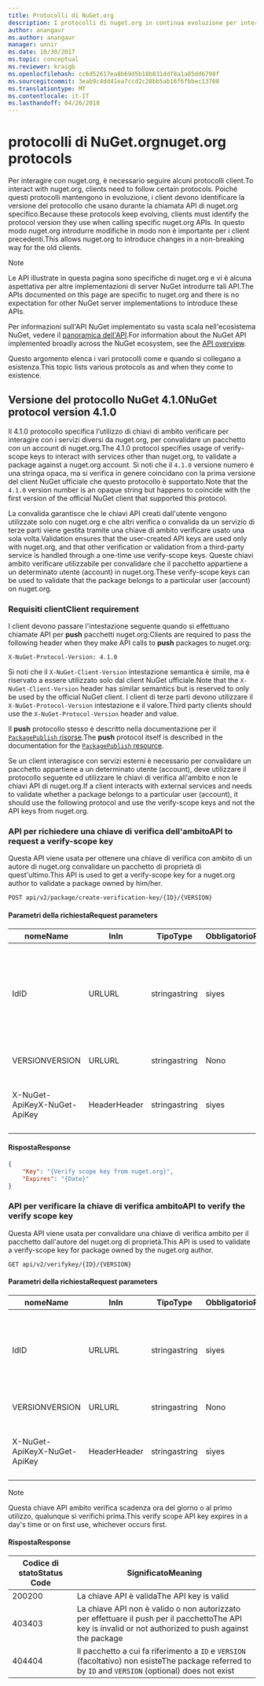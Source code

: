 ```yaml
---
title: Protocolli di NuGet.org
description: I protocolli di nuget.org in continua evoluzione per interagire con i client NuGet.
author: anangaur
ms.author: anangaur
manager: unnir
ms.date: 10/30/2017
ms.topic: conceptual
ms.reviewer: kraigb
ms.openlocfilehash: cc6d52617ea8b69d5b18b831ddf8a1a85dd6798f
ms.sourcegitcommit: 3eab9c4dd41ea7ccd2c28bb5ab16f6fbbec13708
ms.translationtype: MT
ms.contentlocale: it-IT
ms.lasthandoff: 04/26/2018
---
```

# <a name="nugetorg-protocols"></a><span data-ttu-id="a94db-103">protocolli di NuGet.org</span><span class="sxs-lookup"><span data-stu-id="a94db-103">nuget.org protocols</span></span>

<span data-ttu-id="a94db-104">Per interagire con nuget.org, è necessario seguire alcuni protocolli client.</span><span class="sxs-lookup"><span data-stu-id="a94db-104">To interact with nuget.org, clients need to follow certain protocols.</span></span> <span data-ttu-id="a94db-105">Poiché questi protocolli mantengono in evoluzione, i client devono identificare la versione del protocollo che usano durante la chiamata API di nuget.org specifico.</span><span class="sxs-lookup"><span data-stu-id="a94db-105">Because these protocols keep evolving, clients must identify the protocol version they use when calling specific nuget.org APIs.</span></span> <span data-ttu-id="a94db-106">In questo modo nuget.org introdurre modifiche in modo non è importante per i client precedenti.</span><span class="sxs-lookup"><span data-stu-id="a94db-106">This allows nuget.org to introduce changes in a non-breaking way for the old clients.</span></span>

> [!Note]
> <span data-ttu-id="a94db-107">Le API illustrate in questa pagina sono specifiche di nuget.org e vi è alcuna aspettativa per altre implementazioni di server NuGet introdurre tali API.</span><span class="sxs-lookup"><span data-stu-id="a94db-107">The APIs documented on this page are specific to nuget.org and there is no expectation for other NuGet server implementations to introduce these APIs.</span></span> 

<span data-ttu-id="a94db-108">Per informazioni sull'API NuGet implementato su vasta scala nell'ecosistema NuGet, vedere il [panoramica dell'API](overview.md).</span><span class="sxs-lookup"><span data-stu-id="a94db-108">For information about the NuGet API implemented broadly across the NuGet ecosystem, see the [API overview](overview.md).</span></span>

<span data-ttu-id="a94db-109">Questo argomento elenca i vari protocolli come e quando si collegano a esistenza.</span><span class="sxs-lookup"><span data-stu-id="a94db-109">This topic lists various protocols as and when they come to existence.</span></span>

## <a name="nuget-protocol-version-410"></a><span data-ttu-id="a94db-110">Versione del protocollo NuGet 4.1.0</span><span class="sxs-lookup"><span data-stu-id="a94db-110">NuGet protocol version 4.1.0</span></span>

<span data-ttu-id="a94db-111">Il 4.1.0 protocollo specifica l'utilizzo di chiavi di ambito verificare per interagire con i servizi diversi da nuget.org, per convalidare un pacchetto con un account di nuget.org.</span><span class="sxs-lookup"><span data-stu-id="a94db-111">The 4.1.0 protocol specifies usage of verify-scope keys to interact with services other than nuget.org, to validate a package against a nuget.org account.</span></span> <span data-ttu-id="a94db-112">Si noti che il `4.1.0` versione numero è una stringa opaca, ma si verifica in genere coincidano con la prima versione del client NuGet ufficiale che questo protocollo è supportato.</span><span class="sxs-lookup"><span data-stu-id="a94db-112">Note that the `4.1.0` version number is an opaque string but happens to coincide with the first version of the official NuGet client that supported this protocol.</span></span>

<span data-ttu-id="a94db-113">La convalida garantisce che le chiavi API creati dall'utente vengono utilizzate solo con nuget.org e che altri verifica o convalida da un servizio di terze parti viene gestita tramite una chiave di ambito verificare usato una sola volta.</span><span class="sxs-lookup"><span data-stu-id="a94db-113">Validation ensures that the user-created API keys are used only with nuget.org, and that other verification or validation from a third-party service is handled through a one-time use verify-scope keys.</span></span> <span data-ttu-id="a94db-114">Queste chiavi ambito verificare utilizzabile per convalidare che il pacchetto appartiene a un determinato utente (account) in nuget.org.</span><span class="sxs-lookup"><span data-stu-id="a94db-114">These verify-scope keys can be used to validate that the package belongs to a particular user (account) on nuget.org.</span></span>

### <a name="client-requirement"></a><span data-ttu-id="a94db-115">Requisiti client</span><span class="sxs-lookup"><span data-stu-id="a94db-115">Client requirement</span></span>

<span data-ttu-id="a94db-116">I client devono passare l'intestazione seguente quando si effettuano chiamate API per **push** pacchetti nuget.org:</span><span class="sxs-lookup"><span data-stu-id="a94db-116">Clients are required to pass the following header when they make API calls to **push** packages to nuget.org:</span></span>

    X-NuGet-Protocol-Version: 4.1.0

<span data-ttu-id="a94db-117">Si noti che il `X-NuGet-Client-Version` intestazione semantica è simile, ma è riservato a essere utilizzato solo dal client NuGet ufficiale.</span><span class="sxs-lookup"><span data-stu-id="a94db-117">Note that the `X-NuGet-Client-Version` header has similar semantics but is reserved to only be used by the official NuGet client.</span></span> <span data-ttu-id="a94db-118">I client di terze parti devono utilizzare il `X-NuGet-Protocol-Version` intestazione e il valore.</span><span class="sxs-lookup"><span data-stu-id="a94db-118">Third party clients should use the `X-NuGet-Protocol-Version` header and value.</span></span>

<span data-ttu-id="a94db-119">Il **push** protocollo stesso è descritto nella documentazione per il [ `PackagePublish` risorse](package-publish-resource.md).</span><span class="sxs-lookup"><span data-stu-id="a94db-119">The **push** protocol itself is described in the documentation for the [`PackagePublish` resource](package-publish-resource.md).</span></span>

<span data-ttu-id="a94db-120">Se un client interagisce con servizi esterni è necessario per convalidare un pacchetto appartiene a un determinato utente (account), deve utilizzare il protocollo seguente ed utilizzare le chiavi di verifica all'ambito e non le chiavi API di nuget.org.</span><span class="sxs-lookup"><span data-stu-id="a94db-120">If a client interacts with external services and needs to validate whether a package belongs to a particular user (account), it should use the following protocol and use the verify-scope keys and not the API keys from nuget.org.</span></span>

### <a name="api-to-request-a-verify-scope-key"></a><span data-ttu-id="a94db-121">API per richiedere una chiave di verifica dell'ambito</span><span class="sxs-lookup"><span data-stu-id="a94db-121">API to request a verify-scope key</span></span>

<span data-ttu-id="a94db-122">Questa API viene usata per ottenere una chiave di verifica con ambito di un autore di nuget.org convalidare un pacchetto di proprietà di quest'ultimo.</span><span class="sxs-lookup"><span data-stu-id="a94db-122">This API is used to get a verify-scope key for a nuget.org author to validate a package owned by him/her.</span></span>

    POST api/v2/package/create-verification-key/{ID}/{VERSION}

#### <a name="request-parameters"></a><span data-ttu-id="a94db-123">Parametri della richiesta</span><span class="sxs-lookup"><span data-stu-id="a94db-123">Request parameters</span></span>

<span data-ttu-id="a94db-124">nome</span><span class="sxs-lookup"><span data-stu-id="a94db-124">Name</span></span>           | <span data-ttu-id="a94db-125">In</span><span class="sxs-lookup"><span data-stu-id="a94db-125">In</span></span>     | <span data-ttu-id="a94db-126">Tipo</span><span class="sxs-lookup"><span data-stu-id="a94db-126">Type</span></span>   | <span data-ttu-id="a94db-127">Obbligatorio</span><span class="sxs-lookup"><span data-stu-id="a94db-127">Required</span></span> | <span data-ttu-id="a94db-128">Note</span><span class="sxs-lookup"><span data-stu-id="a94db-128">Notes</span></span>
-------------- | ------ | ------ | -------- | -----
<span data-ttu-id="a94db-129">Id</span><span class="sxs-lookup"><span data-stu-id="a94db-129">ID</span></span>             | <span data-ttu-id="a94db-130">URL</span><span class="sxs-lookup"><span data-stu-id="a94db-130">URL</span></span>    | <span data-ttu-id="a94db-131">stringa</span><span class="sxs-lookup"><span data-stu-id="a94db-131">string</span></span> | <span data-ttu-id="a94db-132">sì</span><span class="sxs-lookup"><span data-stu-id="a94db-132">yes</span></span>      | <span data-ttu-id="a94db-133">Identidier il pacchetto per il quale viene richiesta la chiave di verifica ambito</span><span class="sxs-lookup"><span data-stu-id="a94db-133">The package identidier for which the verify scope key is requested</span></span>
<span data-ttu-id="a94db-134">VERSION</span><span class="sxs-lookup"><span data-stu-id="a94db-134">VERSION</span></span>        | <span data-ttu-id="a94db-135">URL</span><span class="sxs-lookup"><span data-stu-id="a94db-135">URL</span></span>    | <span data-ttu-id="a94db-136">stringa</span><span class="sxs-lookup"><span data-stu-id="a94db-136">string</span></span> | <span data-ttu-id="a94db-137">No</span><span class="sxs-lookup"><span data-stu-id="a94db-137">no</span></span>       | <span data-ttu-id="a94db-138">La versione del pacchetto</span><span class="sxs-lookup"><span data-stu-id="a94db-138">The package version</span></span>
<span data-ttu-id="a94db-139">X-NuGet-ApiKey</span><span class="sxs-lookup"><span data-stu-id="a94db-139">X-NuGet-ApiKey</span></span> | <span data-ttu-id="a94db-140">Header</span><span class="sxs-lookup"><span data-stu-id="a94db-140">Header</span></span> | <span data-ttu-id="a94db-141">stringa</span><span class="sxs-lookup"><span data-stu-id="a94db-141">string</span></span> | <span data-ttu-id="a94db-142">sì</span><span class="sxs-lookup"><span data-stu-id="a94db-142">yes</span></span>      | <span data-ttu-id="a94db-143">Ad esempio, `X-NuGet-ApiKey: {USER_API_KEY}`.</span><span class="sxs-lookup"><span data-stu-id="a94db-143">For example, `X-NuGet-ApiKey: {USER_API_KEY}`</span></span>

#### <a name="response"></a><span data-ttu-id="a94db-144">Risposta</span><span class="sxs-lookup"><span data-stu-id="a94db-144">Response</span></span>

```json
{
    "Key": "{Verify scope key from nuget.org}",
    "Expires": "{Date}"
}
```

### <a name="api-to-verify-the-verify-scope-key"></a><span data-ttu-id="a94db-145">API per verificare la chiave di verifica ambito</span><span class="sxs-lookup"><span data-stu-id="a94db-145">API to verify the verify scope key</span></span>

<span data-ttu-id="a94db-146">Questa API viene usata per convalidare una chiave di verifica ambito per il pacchetto dall'autore del nuget.org di proprietà.</span><span class="sxs-lookup"><span data-stu-id="a94db-146">This API is used to validate a verify-scope key for package owned by the nuget.org author.</span></span>

    GET api/v2/verifykey/{ID}/{VERSION}

#### <a name="request-parameters"></a><span data-ttu-id="a94db-147">Parametri della richiesta</span><span class="sxs-lookup"><span data-stu-id="a94db-147">Request parameters</span></span>

<span data-ttu-id="a94db-148">nome</span><span class="sxs-lookup"><span data-stu-id="a94db-148">Name</span></span>           | <span data-ttu-id="a94db-149">In</span><span class="sxs-lookup"><span data-stu-id="a94db-149">In</span></span>     | <span data-ttu-id="a94db-150">Tipo</span><span class="sxs-lookup"><span data-stu-id="a94db-150">Type</span></span>   | <span data-ttu-id="a94db-151">Obbligatorio</span><span class="sxs-lookup"><span data-stu-id="a94db-151">Required</span></span> | <span data-ttu-id="a94db-152">Note</span><span class="sxs-lookup"><span data-stu-id="a94db-152">Notes</span></span>
-------------  | ------ | ------ | -------- | -----
<span data-ttu-id="a94db-153">Id</span><span class="sxs-lookup"><span data-stu-id="a94db-153">ID</span></span>             | <span data-ttu-id="a94db-154">URL</span><span class="sxs-lookup"><span data-stu-id="a94db-154">URL</span></span>    | <span data-ttu-id="a94db-155">stringa</span><span class="sxs-lookup"><span data-stu-id="a94db-155">string</span></span> | <span data-ttu-id="a94db-156">sì</span><span class="sxs-lookup"><span data-stu-id="a94db-156">yes</span></span>      | <span data-ttu-id="a94db-157">L'identificatore del pacchetto per il quale viene richiesta la chiave di verifica ambito</span><span class="sxs-lookup"><span data-stu-id="a94db-157">The package identifier for which the verify scope key is requested</span></span>
<span data-ttu-id="a94db-158">VERSION</span><span class="sxs-lookup"><span data-stu-id="a94db-158">VERSION</span></span>        | <span data-ttu-id="a94db-159">URL</span><span class="sxs-lookup"><span data-stu-id="a94db-159">URL</span></span>    | <span data-ttu-id="a94db-160">stringa</span><span class="sxs-lookup"><span data-stu-id="a94db-160">string</span></span> | <span data-ttu-id="a94db-161">No</span><span class="sxs-lookup"><span data-stu-id="a94db-161">no</span></span>       | <span data-ttu-id="a94db-162">La versione del pacchetto</span><span class="sxs-lookup"><span data-stu-id="a94db-162">The package version</span></span>
<span data-ttu-id="a94db-163">X-NuGet-ApiKey</span><span class="sxs-lookup"><span data-stu-id="a94db-163">X-NuGet-ApiKey</span></span> | <span data-ttu-id="a94db-164">Header</span><span class="sxs-lookup"><span data-stu-id="a94db-164">Header</span></span> | <span data-ttu-id="a94db-165">stringa</span><span class="sxs-lookup"><span data-stu-id="a94db-165">string</span></span> | <span data-ttu-id="a94db-166">sì</span><span class="sxs-lookup"><span data-stu-id="a94db-166">yes</span></span>      | <span data-ttu-id="a94db-167">Ad esempio, `X-NuGet-ApiKey: {VERIFY_SCOPE_KEY}`.</span><span class="sxs-lookup"><span data-stu-id="a94db-167">For example, `X-NuGet-ApiKey: {VERIFY_SCOPE_KEY}`</span></span>

> [!Note]
> <span data-ttu-id="a94db-168">Questa chiave API ambito verifica scadenza ora del giorno o al primo utilizzo, qualunque si verifichi prima.</span><span class="sxs-lookup"><span data-stu-id="a94db-168">This verify scope API key expires in a day's time or on first use, whichever occurs first.</span></span>

#### <a name="response"></a><span data-ttu-id="a94db-169">Risposta</span><span class="sxs-lookup"><span data-stu-id="a94db-169">Response</span></span>

<span data-ttu-id="a94db-170">Codice di stato</span><span class="sxs-lookup"><span data-stu-id="a94db-170">Status Code</span></span> | <span data-ttu-id="a94db-171">Significato</span><span class="sxs-lookup"><span data-stu-id="a94db-171">Meaning</span></span>
----------- | -------
<span data-ttu-id="a94db-172">200</span><span class="sxs-lookup"><span data-stu-id="a94db-172">200</span></span>         | <span data-ttu-id="a94db-173">La chiave API è valida</span><span class="sxs-lookup"><span data-stu-id="a94db-173">The API key is valid</span></span>
<span data-ttu-id="a94db-174">403</span><span class="sxs-lookup"><span data-stu-id="a94db-174">403</span></span>         | <span data-ttu-id="a94db-175">La chiave API non è valido o non autorizzato per effettuare il push per il pacchetto</span><span class="sxs-lookup"><span data-stu-id="a94db-175">The API key is invalid or not authorized to push against the package</span></span>
<span data-ttu-id="a94db-176">404</span><span class="sxs-lookup"><span data-stu-id="a94db-176">404</span></span>         | <span data-ttu-id="a94db-177">Il pacchetto a cui fa riferimento a `ID` e `VERSION` (facoltativo) non esiste</span><span class="sxs-lookup"><span data-stu-id="a94db-177">The package referred to by `ID` and `VERSION` (optional) does not exist</span></span>

